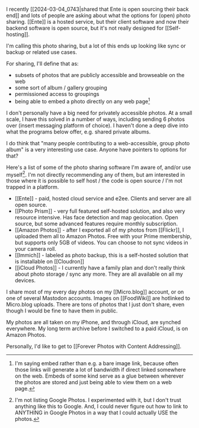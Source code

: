 ---
---

I recently [[2024-03-04_0743|shared that Ente is open sourcing their back end]] and lots of people are asking about what the options for (open) photo sharing. [[Ente]] is a hosted service, but their client software and now their backend software is open source, but it's not really designed for [[Self-hosting]].

I'm calling this photo sharing, but a lot of this ends up looking like sync or backup or related use cases.

For sharing, I'll define that as:
* subsets of photos that are publicly accessible and browseable on the web
* some sort of album / gallery grouping
* permissioned access to groupings
* being able to embed a photo directly on any web page[^photoembed]

[^photoembed]: I'm saying embed rather than e.g. a bare image link, because often those links will generate a lot of bandwidth if direct linked somewhere on the web. Embeds of some kind serve as a glue between wherever the photos are stored and just being able to view them on a web page.

I don't personally have a big need for privately accessible photos. At a small scale, I have this solved in a number of ways, including sending 6 photos over (insert messaging platform of choice). I haven't done a deep dive into what the programs below offer, e.g. shared private albums.

I do think that "many people contributing to a web-accessible, group photo album" is a very interesting use case. Anyone have pointers to options for that?

Here's a list of some of the photo sharing software I'm aware of, and/or use myself[^googlephotos]. I'm not directly recommending any of them, but am interested in those where it is possible to self host / the code is open source / I'm not trapped in a platform.

* [[Ente]] - paid, hosted cloud service and e2ee. Clients and server are all open source.
* [[Photo Prism]] - very full featured self-hosted solution, and also very resource intensive. Has face detection and map geolocation. Open source, but some advanced features require monthly subscription.
* [[Amazon Photos]] - after I exported all of my photos from [[Flickr]], I uploaded them all to Amazon Photos. Free with your Prime membership, but supports only 5GB of videos. You can choose to not sync videos in your camera roll.
* [[Immich]] - labeled as photo backup, this is a self-hosted solution that is installable on [[Cloudron]]
* [[iCloud Photos]] - I currently have a family plan and don't really think about photo storage / sync any more. They are all available on all my devices.

I share most of my every day photos on my [[Micro.blog]] account, or on one of several Mastodon accounts. Images on [[FoodWiki]] are hotlinked to Micro.blog uploads. There are tons of photos that I just don't share, even though I would be fine to have them in public.

My photos are all taken on my iPhone, and through iCloud, are synched everywhere. My long term archive before I switched to a paid iCloud, is on Amazon Photos.

Personally, I'd like to get to [[Forever Photos with Content Addressing]].

[^googlephotos]: I'm not listing Google Photos. I experimented with it, but I don't trust anything like this to Google. And, I could never figure out how to link to ANYTHING in Google Photos in a way that I could actually USE the photos.